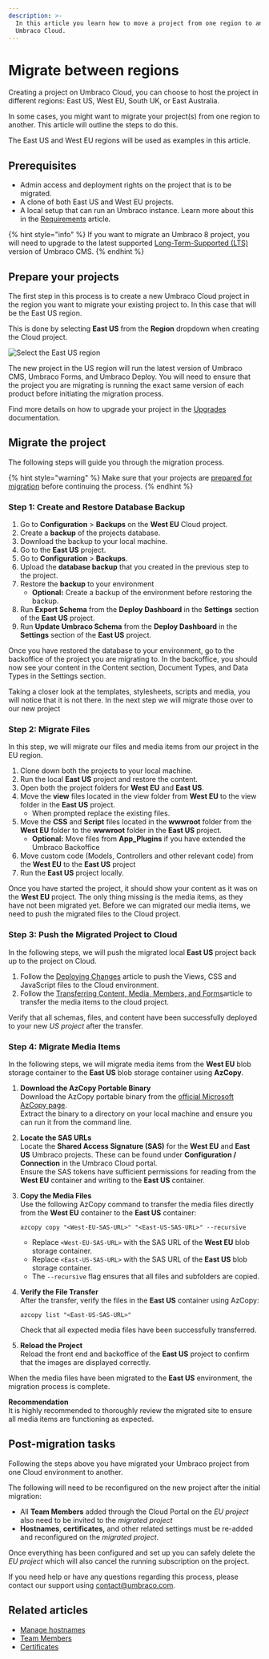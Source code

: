 ```yaml
---
description: >-
  In this article you learn how to move a project from one region to another on
  Umbraco Cloud.
---
```


# Migrate between regions

Creating a project on Umbraco Cloud, you can choose to host the project in different regions: East US, West EU, South UK, or East Australia.

In some cases, you might want to migrate your project(s) from one region to another. This article will outline the steps to do this.

The East US and West EU regions will be used as examples in this article.

## Prerequisites

* Admin access and deployment rights on the project that is to be migrated.
* A clone of both East US and West EU projects.
* A local setup that can run an Umbraco instance. Learn more about this in the [Requirements](https://docs.umbraco.com/umbraco-cms/fundamentals/setup/requirements) article.

{% hint style="info" %}
If you want to migrate an Umbraco 8 project, you will need to upgrade to the latest supported [Long-Term-Supported (LTS)](https://umbraco.com/products/knowledge-center/long-term-support-and-end-of-life/) version of Umbraco CMS.
{% endhint %}

## Prepare your projects

The first step in this process is to create a new Umbraco Cloud project in the region you want to migrate your existing project to. In this case that will be the East US region.

This is done by selecting **East US** from the **Region** dropdown when creating the Cloud project.

![Select the East US region](images/creationflow-chooseRegion.png)

The new project in the US region will run the latest version of Umbraco CMS, Umbraco Forms, and Umbraco Deploy. You will need to ensure that the project you are migrating is running the exact same version of each product before initiating the migration process.

Find more details on how to upgrade your project in the [Upgrades](../product-upgrades/) documentation.

## Migrate the project

The following steps will guide you through the migration process.

{% hint style="warning" %}
Make sure that your projects are [prepared for migration](migrate-between-regions.md#prepare-your-projects) before continuing the process.
{% endhint %}

### Step 1: Create and Restore Database Backup

1. Go to **Configuration** > **Backups** on the **West EU** Cloud project.
2. Create a **backup** of the projects database.
3. Download the backup to your local machine.
4. Go to the **East US** project.
5. Go to **Configuration** > **Backups**.
6. Upload the **database backup** that you created in the previous step to the project.
7. Restore the **backup** to your environment
   * **Optional:** Create a backup of the environment before restoring the backup.
8. Run **Export Schema** from the **Deploy Dashboard** in the **Settings** section of the **East US** project.
9. Run **Update Umbraco Schema** from the **Deploy Dashboard** in the **Settings** section of the **East US** project.

Once you have restored the database to your environment, go to the backoffice of the project you are migrating to. In the backoffice, you should now see your content in the Content section, Document Types, and Data Types in the Settings section.

Taking a closer look at the templates, stylesheets, scripts and media, you will notice that it is not there. In the next step we will migrate those over to our new project

### Step 2: Migrate Files

In this step, we will migrate our files and media items from our project in the EU region.

1. Clone down both the projects to your local machine.
2. Run the local **East US** project and restore the content.
3. Open both the project folders for **West EU** and **East US**.
4. Move the **view** files located in the view folder from **West EU** to the view folder in the **East US** project.
   * When prompted replace the existing files.
5. Move the **CSS** and **Script** files located in the **wwwroot** folder from the **West EU** folder to the **wwwroot** folder in the **East US** project.
   * **Optional:** Move files from **App\_Plugins** if you have extended the Umbraco Backoffice
6. Move custom code (Models, Controllers and other relevant code) from the **West EU** to the **East US** project
7. Run the **East US** project locally.

Once you have started the project, it should show your content as it was on the **West EU** project. The only thing missing is the media items, as they have not been migrated yet. Before we can migrated our media items, we need to push the migrated files to the Cloud project.

### Step 3: Push the Migrated Project to Cloud

In the following steps, we will push the migrated local **East US** project back up to the project on Cloud.

1. Follow the [Deploying Changes](https://docs.umbraco.com/umbraco-cloud/deployments/local-to-cloud) article to push the Views, CSS and JavaScript files to the Cloud environment.
2. Follow the [Transferring Content, Media, Members, and Forms](https://docs.umbraco.com/umbraco-cloud/deployments/content-transfer#media-items)article to transfer the media items to the cloud project.

Verify that all schemas, files, and content have been successfully deployed to your new _US project_ after the transfer.

### Step 4: Migrate Media Items

In the following steps, we will migrate media items from the **West EU** blob storage container to the **East US** blob storage container using **AzCopy**.

1.  **Download the AzCopy Portable Binary**\
    Download the AzCopy portable binary from the [official Microsoft AzCopy page](https://learn.microsoft.com/en-us/azure/storage/common/storage-use-azcopy-v10#download-azcopy).\
    Extract the binary to a directory on your local machine and ensure you can run it from the command line.

2.  **Locate the SAS URLs**\
    Locate the **Shared Access Signature (SAS)** for the **West EU** and **East US** Umbraco projects. These can be found under **Configuration / Connection** in the Umbraco Cloud portal.\
    Ensure the SAS tokens have sufficient permissions for reading from the **West EU** container and writing to the **East US** container.

3.  **Copy the Media Files**\
    Use the following AzCopy command to transfer the media files directly from the **West EU** container to the **East US** container:

    `azcopy copy "<West-EU-SAS-URL>" "<East-US-SAS-URL>" --recursive`

    -   Replace `<West-EU-SAS-URL>` with the SAS URL of the **West EU** blob storage container.
    -   Replace `<East-US-SAS-URL>` with the SAS URL of the **East US** blob storage container.
    -   The `--recursive` flag ensures that all files and subfolders are copied.
4.  **Verify the File Transfer**\
    After the transfer, verify the files in the **East US** container using AzCopy:

    `azcopy list "<East-US-SAS-URL>"`

    Check that all expected media files have been successfully transferred.

5.  **Reload the Project**\
    Reload the front end and backoffice of the **East US** project to confirm that the images are displayed correctly.

When the media files have been migrated to the **East US** environment, the migration process is complete.

**Recommendation**\
It is highly recommended to thoroughly review the migrated site to ensure all media items are functioning as expected.
## Post-migration tasks

Following the steps above you have migrated your Umbraco project from one Cloud environment to another.

The following will need to be reconfigured on the new project after the initial migration:

* All **Team Members** added through the Cloud Portal on the _EU project_ also need to be invited to the _migrated project_
* **Hostnames**, **certificates,** and other related settings must be re-added and reconfigured on the _migrated project_.

Once everything has been configured and set up you can safely delete the _EU project_ which will also cancel the running subscription on the project.

If you need help or have any questions regarding this process, please contact our support using [contact@umbraco.com](mailto:contact@umbraco.com).

## Related articles

* [Manage hostnames](../set-up/project-settings/manage-hostnames/)
* [Team Members](../set-up/project-settings/team-members/)
* [Certificates](../set-up/project-settings/manage-hostnames/security-certificates.md)
